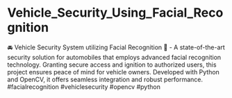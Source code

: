 # Vehicle_Security_Using_Facial_Recognition
🚘 Vehicle  Security System utilizing Facial Recognition 📸 - A state-of-the-art security solution for automobiles that employs advanced facial recognition technology. Granting secure access and ignition to authorized users, this project ensures peace of mind for vehicle owners. Developed with Python and OpenCV, it offers seamless integration and robust performance. #facialrecognition #vehiclesecurity #opencv #python
